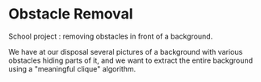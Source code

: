 # Obstacle Removal

School project : removing obstacles in front of a background.

We have at our disposal several pictures of a background with various obstacles hiding parts of it, and we want to extract the entire background using a "meaningful clique" algorithm.
